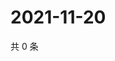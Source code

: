 # 2021-11-20

共 0 条

<!-- BEGIN WEIBO -->
<!-- 最后更新时间 Sat Nov 20 2021 09:55:12 GMT+0800 (China Standard Time) -->

<!-- END WEIBO -->
